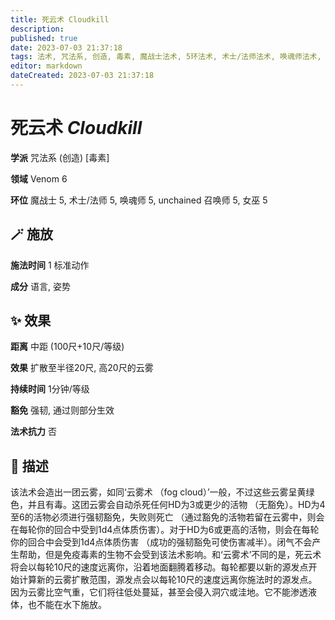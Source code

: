 ```yaml
---
title: 死云术 Cloudkill
description: 
published: true
date: 2023-07-03 21:37:18
tags: 法术, 咒法系, 创造, 毒素, 魔战士法术, 5环法术, 术士/法师法术, 唤魂师法术, unchained 召唤师法术, 女巫法术, Venom
editor: markdown
dateCreated: 2023-07-03 21:37:18
---
```


# **死云术** *Cloudkill*

**学派** 咒法系 (创造) \[毒素\] 

**领域** Venom 6

**环位** 魔战士 5, 术士/法师 5, 唤魂师 5, unchained 召唤师 5, 女巫 5

## 🪄 施放

**施法时间** 1 标准动作

**成分** 语言, 姿势

## ✨ 效果  

**距离** 中距 (100尺+10尺/等级) 

**效果** 扩散至半径20尺, 高20尺的云雾 

**持续时间** 1分钟/等级 

**豁免** 强韧, 通过则部分生效

**法术抗力** 否

## 📖 描述

该法术会造出一团云雾，如同‘云雾术 （fog cloud）’一般，不过这些云雾呈黄绿色，并且有毒。这团云雾会自动杀死任何HD为3或更少的活物 （无豁免）。HD为4至6的活物必须进行强韧豁免，失败则死亡 （通过豁免的活物若留在云雾中，则会在每轮你的回合中受到1d4点体质伤害）。对于HD为6或更高的活物，则会在每轮你的回合中会受到1d4点体质伤害 （成功的强韧豁免可使伤害减半）。闭气不会产生帮助，但是免疫毒素的生物不会受到该法术影响。和‘云雾术’不同的是，死云术将会以每轮10尺的速度远离你，沿着地面翻腾着移动。每轮都要以新的源发点开始计算新的云雾扩散范围，源发点会以每轮10尺的速度远离你施法时的源发点。因为云雾比空气重，它们将往低处蔓延，甚至会侵入洞穴或洼地。它不能渗透液体，也不能在水下施放。
    